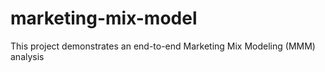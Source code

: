 # marketing-mix-model
This project demonstrates an end-to-end Marketing Mix Modeling (MMM) analysis
